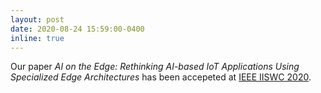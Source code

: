 ```yaml
---
layout: post
date: 2020-08-24 15:59:00-0400
inline: true
---
```


Our paper *AI on the Edge: Rethinking AI-based IoT Applications Using Specialized Edge Architectures* has been accepeted at [IEEE IISWC 2020](https://iiswc.org/iiswc2020/). 
